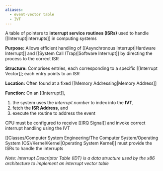 ```yaml
---
aliases:
  - event-vector table
  - IVT
---
```

A table of pointers to **interrupt service routines (ISRs)** used to handle [[Interrupt|interrupts]] in computing systems

**Purpose:** Allows efficient handling of [[Asynchronous Interrupt|Hardware Interrupt]] and [[System Call (Trap)|Software Interrupt]] by directing the process to the correct ISR

**Structure:** Comprises entries, each corresponding to a specific [[Interrupt Vector]]; each entry points to an ISR

**Location:** Often found at a fixed [[Memory Addressing|Memory Address]] 

**Function:** On an [[Interrupt]], 
1. the system uses the *interrupt number* to index into the **IVT**, 
2. fetch the **ISR Address**, and 
3. execute the routine to address the event

CPU must be configured to receive [[IRQ Signal]] and invoke correct interrupt handling using the IVT

[[Classes/Computer System Engineering/The Computer System/Operating System (OS)/Kernel/Kernel|Operating System Kernel]] must provide the ISRs to handle the interrupts

*Note: Interrupt Descriptor Table (IDT) is a data structure used by the x86 architecture to implement an interrupt vector table*
